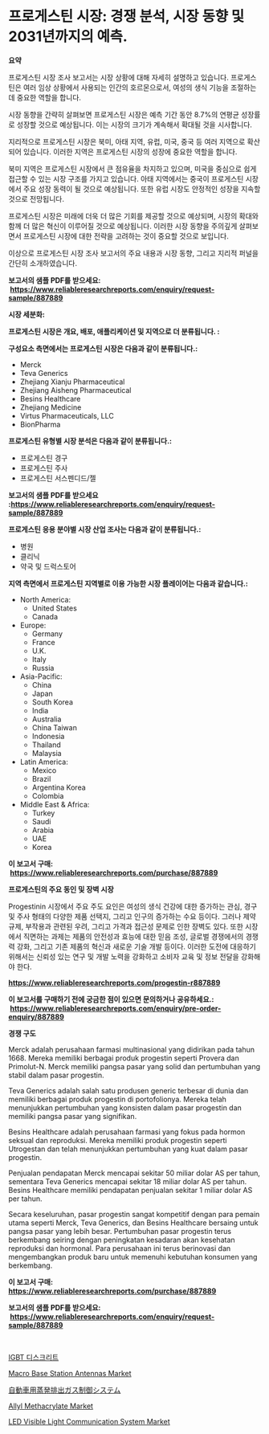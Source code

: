 <p><h1>프로게스틴 시장: 경쟁 분석, 시장 동향 및 2031년까지의 예측.</h1></p><p><strong>요약</strong></p>
<p><p>프로게스틴 시장 조사 보고서는 시장 상황에 대해 자세히 설명하고 있습니다. 프로게스틴은 여러 임상 상황에서 사용되는 인간의 호르몬으로서, 여성의 생식 기능을 조절하는 데 중요한 역할을 합니다.</p><p>시장 동향을 간략히 살펴보면 프로게스틴 시장은 예측 기간 동안 8.7%의 연평균 성장률로 성장할 것으로 예상됩니다. 이는 시장의 크기가 계속해서 확대될 것을 시사합니다.</p><p>지리적으로 프로게스틴 시장은 북미, 아태 지역, 유럽, 미국, 중국 등 여러 지역으로 확산되어 있습니다. 이러한 지역은 프로게스틴 시장의 성장에 중요한 역할을 합니다.</p><p>북미 지역은 프로게스틴 시장에서 큰 점유율을 차지하고 있으며, 미국을 중심으로 쉽게 접근할 수 있는 시장 구조를 가지고 있습니다. 아태 지역에서는 중국이 프로게스틴 시장에서 주요 성장 동력이 될 것으로 예상됩니다. 또한 유럽 시장도 안정적인 성장을 지속할 것으로 전망됩니다.</p><p>프로게스틴 시장은 미래에 더욱 더 많은 기회를 제공할 것으로 예상되며, 시장의 확대와 함께 더 많은 혁신이 이루어질 것으로 예상됩니다. 이러한 시장 동향을 주의깊게 살펴보면서 프로게스틴 시장에 대한 전략을 고려하는 것이 중요할 것으로 보입니다.</p><p>이상으로 프로게스틴 시장 조사 보고서의 주요 내용과 시장 동향, 그리고 지리적 퍼널을 간단히 소개하였습니다.</p></p>
<p><strong>보고서의 샘플 PDF를 받으세요: &nbsp;<a href="https://www.reliableresearchreports.com/enquiry/request-sample/887889">https://www.reliableresearchreports.com/enquiry/request-sample/887889</a></strong></p>
<p><strong>시장 세분화:</strong></p>
<p><strong> 프로게스틴 시장은 개요, 배포, 애플리케이션 및 지역으로 더 분류됩니다. :</strong></p>
<p><strong>구성요소 측면에서는 프로게스틴 시장은 다음과 같이 분류됩니다.:</strong></p>
<p><ul><li>Merck</li><li>Teva Generics</li><li>Zhejiang Xianju Pharmaceutical</li><li>Zhejiang Aisheng Pharmaceutical</li><li>Besins Healthcare</li><li>Zhejiang Medicine</li><li>Virtus Pharmaceuticals, LLC</li><li>BionPharma</li></ul></p>
<p><strong> 프로게스틴 유형별 시장 분석은 다음과 같이 분류됩니다.:</strong></p>
<p><ul><li>프로게스틴 경구</li><li>프로게스틴 주사</li><li>프로게스틴 서스펜디드/젤</li></ul></p>
<p><strong>보고서의 샘플 PDF를 받으세요 :<a href="https://www.reliableresearchreports.com/enquiry/request-sample/887889">https://www.reliableresearchreports.com/enquiry/request-sample/887889</a></strong></p>
<p><strong> 프로게스틴 응용 분야별 시장 산업 조사는 다음과 같이 분류됩니다.:</strong></p>
<p><ul><li>병원</li><li>클리닉</li><li>약국 및 드럭스토어</li></ul></p>
<p><strong>지역 측면에서 프로게스틴 지역별로 이용 가능한 시장 플레이어는 다음과 같습니다.:</strong></p>
<p><ul>
    <li>
        North America:
        <ul>
            <li>United States</li>
            <li>Canada</li>
        </ul>
    </li>
    <li>
        Europe:
        <ul>
            <li>Germany</li>
            <li>France</li>
            <li>U.K.</li>
            <li>Italy</li>
            <li>Russia</li>
        </ul>
    </li>
    <li>
        Asia-Pacific:
        <ul>
            <li>China</li>
            <li>Japan</li>
            <li>South Korea</li>
            <li>India</li>
            <li>Australia</li>
            <li>China Taiwan</li>
            <li>Indonesia</li>
            <li>Thailand</li>
            <li>Malaysia</li>
        </ul>
    </li>
    <li>
        Latin America:
        <ul>
            <li>Mexico</li>
            <li>Brazil</li>
            <li>Argentina Korea</li>
            <li>Colombia</li>
        </ul>
    </li>
    <li>
        Middle East & Africa:
        <ul>
            <li>Turkey</li>
            <li>Saudi</li>
            <li>Arabia</li>
            <li>UAE</li>
            <li>Korea</li>
        </ul>
    </li>
    </ul></p>
<p><strong>이 보고서 구매: &nbsp;<a href="https://www.reliableresearchreports.com/purchase/887889">https://www.reliableresearchreports.com/purchase/887889</a></strong></p>
<p><strong>프로게스틴의 주요 동인 및 장벽 시장</strong></p>
<p><p>Progestinin 시장에서 주요 주도 요인은 여성의 생식 건강에 대한 증가하는 관심, 경구 및 주사 형태의 다양한 제품 선택지, 그리고 인구의 증가하는 수요 등이다. 그러나 제약 규제, 부작용과 관련된 우려, 그리고 가격과 접근성 문제로 인한 장벽도 있다. 또한 시장에서 직면하는 과제는 제품의 안전성과 효능에 대한 믿음 조성, 글로벌 경쟁에서의 경쟁력 강화, 그리고 기존 제품의 혁신과 새로운 기술 개발 등이다. 이러한 도전에 대응하기 위해서는 신뢰성 있는 연구 및 개발 노력을 강화하고 소비자 교육 및 정보 전달을 강화해야 한다.</p></p>
<p><strong><a href="https://www.reliableresearchreports.com/progestin-r887889">https://www.reliableresearchreports.com/progestin-r887889</a></strong></p>
<p><strong>이 보고서를 구매하기 전에 궁금한 점이 있으면 문의하거나 공유하세요.: &nbsp;<a href="https://www.reliableresearchreports.com/enquiry/pre-order-enquiry/887889">https://www.reliableresearchreports.com/enquiry/pre-order-enquiry/887889</a></strong></p>
<p><strong>경쟁 구도</strong></p>
<p><p>Merck adalah perusahaan farmasi multinasional yang didirikan pada tahun 1668. Mereka memiliki berbagai produk progestin seperti Provera dan Primolut-N. Merck memiliki pangsa pasar yang solid dan pertumbuhan yang stabil dalam pasar progestin.</p><p>Teva Generics adalah salah satu produsen generic terbesar di dunia dan memiliki berbagai produk progestin di portofolionya. Mereka telah menunjukkan pertumbuhan yang konsisten dalam pasar progestin dan memiliki pangsa pasar yang signifikan.</p><p>Besins Healthcare adalah perusahaan farmasi yang fokus pada hormon seksual dan reproduksi. Mereka memiliki produk progestin seperti Utrogestan dan telah menunjukkan pertumbuhan yang kuat dalam pasar progestin.</p><p>Penjualan pendapatan Merck mencapai sekitar 50 miliar dolar AS per tahun, sementara Teva Generics mencapai sekitar 18 miliar dolar AS per tahun. Besins Healthcare memiliki pendapatan penjualan sekitar 1 miliar dolar AS per tahun.</p><p>Secara keseluruhan, pasar progestin sangat kompetitif dengan para pemain utama seperti Merck, Teva Generics, dan Besins Healthcare bersaing untuk pangsa pasar yang lebih besar. Pertumbuhan pasar progestin terus berkembang seiring dengan peningkatan kesadaran akan kesehatan reproduksi dan hormonal. Para perusahaan ini terus berinovasi dan mengembangkan produk baru untuk memenuhi kebutuhan konsumen yang berkembang.</p></p>
<p><strong>이 보고서 구매: &nbsp; <a href="https://www.reliableresearchreports.com/purchase/887889">https://www.reliableresearchreports.com/purchase/887889</a></strong></p>
<p><strong>보고서의 샘플 PDF를 받으세요: &nbsp;<a href="https://www.reliableresearchreports.com/enquiry/request-sample/887889">https://www.reliableresearchreports.com/enquiry/request-sample/887889</a></strong><strong></strong></p>
<p>&nbsp;</p>
<p><p><a href="https://github.com/Skyleitney456456/Market-Research-Report-List-1/blob/main/653185618855.md">IGBT 디스크리트</a></p><p><a href="https://github.com/Krish2023na/Market-Research-Report-List-3/blob/main/macro-base-station-antennas-market.md">Macro Base Station Antennas Market</a></p><p><a href="https://github.com/cnnriuez22368/Market-Research-Report-List-1/blob/main/658615120490.md">自動車用蒸発排出ガス制御システム</a></p><p><a href="https://issuu.com/reportprime-2/docs/allyl-methacrylate-market-size-2030.pptx">Allyl Methacrylate Market</a></p><p><a href="https://github.com/bmorecock/Market-Research-Report-List-2/blob/main/led-visible-light-communication-system-market.md">LED Visible Light Communication System Market</a></p></p>
